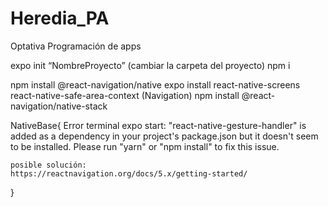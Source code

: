 # Heredia_PA
Optativa Programación de apps

expo init “NombreProyecto”
(cambiar la carpeta del proyecto)
npm i 

npm install @react-navigation/native
expo install react-native-screens react-native-safe-area-context  (Navigation)
npm install @react-navigation/native-stack


NativeBase{
    Error terminal expo start:
    "react-native-gesture-handler" is added as a dependency in your project's package.json but it doesn't seem to be installed. Please run "yarn" or "npm install" to fix this issue.

    posible solución:
    https://reactnavigation.org/docs/5.x/getting-started/
}